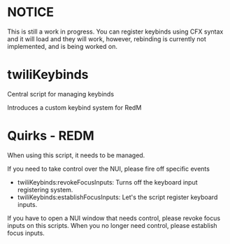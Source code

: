 # NOTICE
This is still a work in progress. You can register keybinds using CFX syntax and it will load and they will work, however, rebinding is currently not implemented, and is being worked on.

# twiliKeybinds

Central script for managing keybinds

Introduces a custom keybind system for RedM

# Quirks - REDM

When using this script, it needs to be managed.

If you need to take control over the NUI, please fire off specific events

- twiliKeybinds:revokeFocusInputs: Turns off the keyboard input registering system.
- twiliKeybinds:establishFocusInputs: Let's the script register keyboard inputs.

If you have to open a NUI window that needs control, please revoke focus inputs on this scripts.
When you no longer need control, please establish focus inputs.
